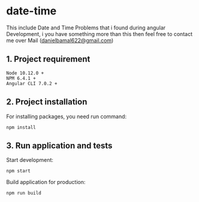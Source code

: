 # date-time
This include Date and Time Problems that i found during angular Development, i you have something more than this then feel free to contact me over Mail (danielbamal622@gmail.com)


## 1. Project requirement

    Node 10.12.0 +
    NPM 6.4.1 +
    Angular CLI 7.0.2 +
  
## 2. Project installation

For installing packages, you need run command:

    npm install
    
 ## 3. Run application and tests

Start development:

    npm start
    
Build application for production:

    npm run build

